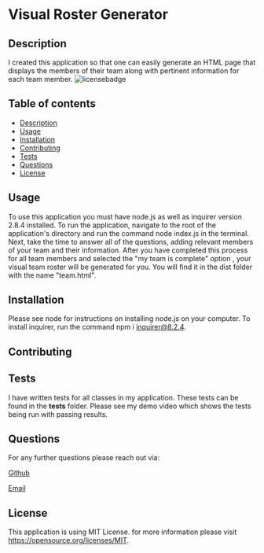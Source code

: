 # Visual Roster Generator


  ## Description

  I created this application so that one can easily generate an HTML page that displays the members of their team along with pertinent information for each team member.
![licensebadge](https://img.shields.io/badge/License-MIT-yellow.svg)


  ## Table of contents
  - [Description](#Description)
  - [Usage](#Usage)
  - [Installation](#Installation)
  - [Contributing](#Contributing)
  - [Tests](#Tests)
  - [Questions](#Questions)
  - [License](#License)
  

  ## Usage

  To use this application you must have node.js as well as inquirer version 2.8.4 installed. To run the application, navigate to the root of the application's directory and run the command node index.js in the terminal. Next, take the time to answer all of the questions, adding relevant members of your team and their information. After you have completed this process for all team members and selected the  "my team is complete" option , your visual team roster will be generated for you. You will find it in the dist folder with the  name "team.html".


  ## Installation

  Please see node for instructions on installing node.js on your computer. To install inquirer, run the command npm i inquirer@8.2.4.


  ## Contributing

  


  ## Tests

  I have written tests for all classes in my application. These tests can be found in the __tests__ folder. Please see my demo video which shows the tests being run with passing results.


  ## Questions
  
  

  For any further questions please reach out via:

  [Github](https://github.com/mariahmcdaniel)

  [Email](mailto:mariahmcdaniel@icloud.com)

  
  
  ## License

  This application is using MIT License. for more information please visit https://opensource.org/licenses/MIT.
  